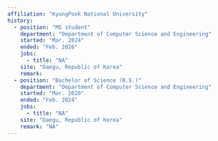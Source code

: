 ```yaml
---
affiliation: "KyungPook National University"
history:
  - position: "MS student"
    department: "Department of Computer Science and Engineering"
    started: "Mar. 2024"
    ended: "Feb. 2026"
    jobs:
      - title: "NA"
    site: "Daegu, Republic of Korea"
    remark:
  - position: "Bachelor of Science (B.S.)"
    department: "Department of Computer Science and Engineering"
    started: "Mar. 2020"
    ended: "Feb. 2024"
    jobs:
      - title: "NA"
    site: "Daegu, Republic of Korea"
    remark: "NA"
---
```

